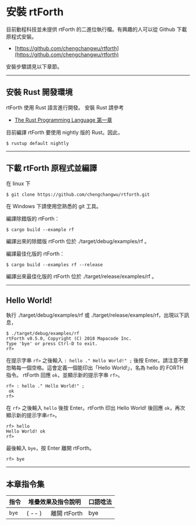 # 安裝 rtForth

目前動程科技並未提供 rtForth 的二進位執行檔。有興趣的人可以從 Github 下載原程式安裝。

* [https://github.com/chengchangwu/rtforth](https://github.com/chengchangwu/rtforth)

安裝步驟請見以下章節。

-------------------
## 安裝 Rust 開發環境

rtForth 使用 Rust 語言進行開發。 安裝 Rust 請參考

* [The Rust Programming Language 第一章](https://doc.rust-lang.org/book/second-edition/ch01-01-installation.html)

目前編譯 rtForth 要使用 nightly 版的 Rust。因此，

```
$ rustup default nightly
```

-------------------------
## 下載 rtForth 原程式並編譯

在 linux 下

```
$ git clone https://github.com/chengchangwu/rtforth.git
```

在 Windows 下請使用您熟悉的 git 工具。

編譯除錯版的 rtForth：
```
$ cargo build --example rf
```
編譯出來的除錯版 rtForth 位於 ./target/debug/examples/rf 。

編譯最佳化版的 rtForth：
```
$ cargo build --examples rf --release
```
編譯出來最佳化版的 rtForth 位於 ./target/release/examples/rf 。

---------------
## Hello World!

執行 ./target/debug/examples/rf 或 ./target/release/examples/rf，出現以下訊息，

```
$ ./target/debug/examples/rf
rtForth v0.5.0, Copyright (C) 2018 Mapacode Inc.
Type 'bye' or press Ctrl-D to exit.
rf> 
```
在提示字串 `rf>` 之後輸入 `: hello ." Hello World!" ;` 後按 Enter。請注意不要忽略每一個空格。這會定義一個能印出「Hello World!」，名為 hello 的 FORTH 指令。 rtForth 回應 `ok`，並顯示新的提示字串 `rf>`。

```
rf> : hello ." Hello World!" ;
 ok
rf> 
```
在 `rf>` 之後輸入 `hello` 後按 Enter。rtForth 印出 Hello World! 後回應 `ok`，再次顯示新的提示字串`rf>`。
```
rf> hello
Hello World! ok
rf> 
```

最後輸入 `bye`，按 Enter 離開 rtForth。

```
rf> bye
```

------------
## 本章指令集

| 指令 | 堆疊效果及指令說明                        | 口語唸法 |
|-----|----------------------------------------|--------|
| `bye` | ( -- ) &emsp; 離開 rtForth | bye   |

